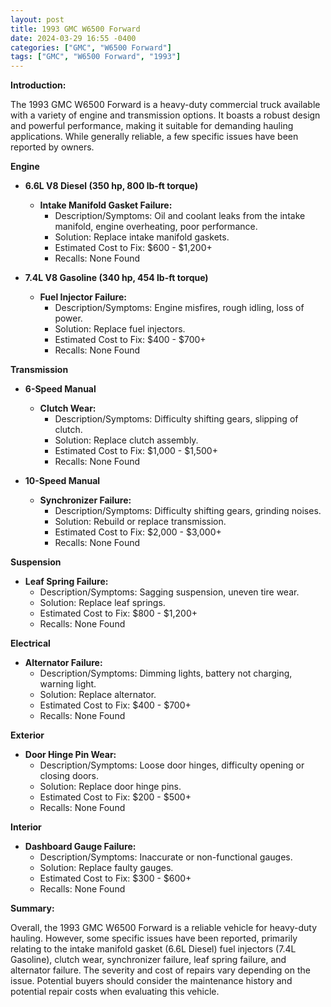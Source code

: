 ```yaml
---
layout: post
title: 1993 GMC W6500 Forward
date: 2024-03-29 16:55 -0400
categories: ["GMC", "W6500 Forward"]
tags: ["GMC", "W6500 Forward", "1993"]
---
```

**Introduction:**

The 1993 GMC W6500 Forward is a heavy-duty commercial truck available with a variety of engine and transmission options. It boasts a robust design and powerful performance, making it suitable for demanding hauling applications. While generally reliable, a few specific issues have been reported by owners.

**Engine**

* **6.6L V8 Diesel (350 hp, 800 lb-ft torque)**

    * **Intake Manifold Gasket Failure:**
        * Description/Symptoms: Oil and coolant leaks from the intake manifold, engine overheating, poor performance.
        * Solution: Replace intake manifold gaskets.
        * Estimated Cost to Fix: $600 - $1,200+
        * Recalls: None Found

* **7.4L V8 Gasoline (340 hp, 454 lb-ft torque)**

    * **Fuel Injector Failure:**
        * Description/Symptoms: Engine misfires, rough idling, loss of power.
        * Solution: Replace fuel injectors.
        * Estimated Cost to Fix: $400 - $700+
        * Recalls: None Found

**Transmission**

* **6-Speed Manual**

    * **Clutch Wear:**
        * Description/Symptoms: Difficulty shifting gears, slipping of clutch.
        * Solution: Replace clutch assembly.
        * Estimated Cost to Fix: $1,000 - $1,500+
        * Recalls: None Found

* **10-Speed Manual**

    * **Synchronizer Failure:**
        * Description/Symptoms: Difficulty shifting gears, grinding noises.
        * Solution: Rebuild or replace transmission.
        * Estimated Cost to Fix: $2,000 - $3,000+
        * Recalls: None Found

**Suspension**

* **Leaf Spring Failure:**
    * Description/Symptoms: Sagging suspension, uneven tire wear.
    * Solution: Replace leaf springs.
    * Estimated Cost to Fix: $800 - $1,200+
    * Recalls: None Found

**Electrical**

* **Alternator Failure:**
    * Description/Symptoms: Dimming lights, battery not charging, warning light.
    * Solution: Replace alternator.
    * Estimated Cost to Fix: $400 - $700+
    * Recalls: None Found

**Exterior**

* **Door Hinge Pin Wear:**
    * Description/Symptoms: Loose door hinges, difficulty opening or closing doors.
    * Solution: Replace door hinge pins.
    * Estimated Cost to Fix: $200 - $500+
    * Recalls: None Found

**Interior**

* **Dashboard Gauge Failure:**
    * Description/Symptoms: Inaccurate or non-functional gauges.
    * Solution: Replace faulty gauges.
    * Estimated Cost to Fix: $300 - $600+
    * Recalls: None Found

**Summary:**

Overall, the 1993 GMC W6500 Forward is a reliable vehicle for heavy-duty hauling. However, some specific issues have been reported, primarily relating to the intake manifold gasket (6.6L Diesel) fuel injectors (7.4L Gasoline), clutch wear, synchronizer failure, leaf spring failure, and alternator failure. The severity and cost of repairs vary depending on the issue. Potential buyers should consider the maintenance history and potential repair costs when evaluating this vehicle.
